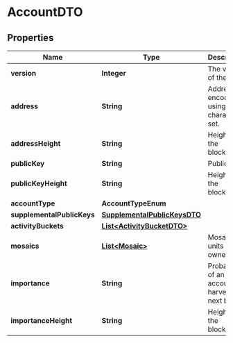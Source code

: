 

# AccountDTO


## Properties

| Name | Type | Description | Notes |
|------------ | ------------- | ------------- | -------------|
|**version** | **Integer** | The version of the state |  |
|**address** | **String** | Address encoded using a 32-character set. |  |
|**addressHeight** | **String** | Height of the blockchain. |  |
|**publicKey** | **String** | Public key. |  |
|**publicKeyHeight** | **String** | Height of the blockchain. |  |
|**accountType** | **AccountTypeEnum** |  |  |
|**supplementalPublicKeys** | [**SupplementalPublicKeysDTO**](SupplementalPublicKeysDTO.md) |  |  |
|**activityBuckets** | [**List&lt;ActivityBucketDTO&gt;**](ActivityBucketDTO.md) |  |  |
|**mosaics** | [**List&lt;Mosaic&gt;**](Mosaic.md) | Mosaic units owned. |  |
|**importance** | **String** | Probability of an account to harvest the next block. |  |
|**importanceHeight** | **String** | Height of the blockchain. |  |



